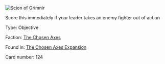 
![Scion of Grimnir](https://warhammerunderworlds.com/wp-content/uploads/sites/6/2018/02/124_ENG.png)

Score this immediately if your leader takes an enemy fighter out of action

Type: Objective

Faction: [The Chosen Axes](/factions/the-chosen-axes.md)

Found in: [The Chosen Axes Expansion](/locations/the-chosen-axes-expansion.md)

Card number: 124
